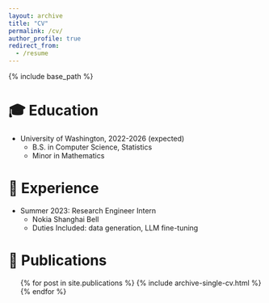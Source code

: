 ```yaml
---
layout: archive
title: "CV"
permalink: /cv/
author_profile: true
redirect_from:
  - /resume
---
```


{% include base_path %}

🎓 Education
======
* University of Washington, 2022-2026 (expected)
  * B.S. in Computer Science, Statistics
  * Minor in Mathematics

📍 Experience
======
* Summer 2023: Research Engineer Intern
  * Nokia Shanghai Bell
  * Duties Included: data generation, LLM fine-tuning

📝 Publications
======
  <ul>{% for post in site.publications %}
    {% include archive-single-cv.html %}
  {% endfor %}</ul>
